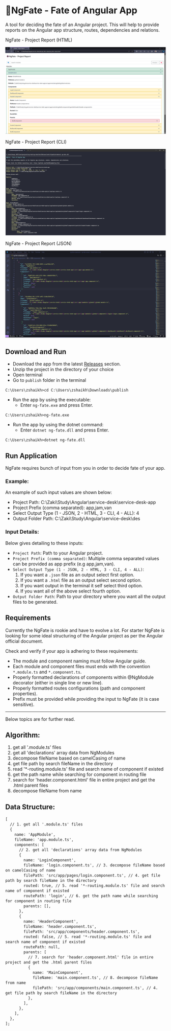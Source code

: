 # 🔮NgFate - Fate of Angular App

A tool for deciding the fate of an Angular project. This will help to provide reports on the Angular app structure, routes, dependencies and relations.

NgFate - Project Report (HTML)

![HTML](https://raw.githubusercontent.com/ZakiMohammed/ng-fate/master/ng-fate-html.png)

NgFate - Project Report (CLI)

![CLI](https://raw.githubusercontent.com/ZakiMohammed/ng-fate/master/ng-fate-cli.png)

NgFate - Project Report (JSON)

![JSON](https://raw.githubusercontent.com/ZakiMohammed/ng-fate/master/ng-fate-json.png)

## Download and Run

- Download the app from the latest [Releases](https://github.com/ZakiMohammed/ng-fate/releases) section.
- Unzip the project in the directory of your choice
- Open terminal
- Go to `publish` folder in the terminal
```
C:\Users\zshaikh>cd C:\Users\zshaikh\Downloads\publish
```
- Run the app by using the executable:
    - Enter `ng-fate.exe` and press Enter.
```
C:\Users\zshaikh>ng-fate.exe
```
- Run the app by using the dotnet command:
    - Enter `dotnet ng-fate.dll` and press Enter.
```
C:\Users\zshaikh>dotnet ng-fate.dll
```

## Run Application

NgFate requires bunch of input from you in order to decide fate of your app.

### Example:

An example of such input values are shown below:

- Project Path: C:\Zaki\Study\Angular\service-desk\service-desk-app
- Project Prefix (comma separated): app,jam,van
- Select Output Type (1 - JSON, 2 - HTML, 3 - CLI, 4 - ALL): 4
- Output Folder Path: C:\Zaki\Study\Angular\service-desk\des

### Input Details:

Below gives detailing to these inputs:

- `Project Path`: Path to your Angular project.
- `Project Prefix (comma separated)`: Multiple comma separated values can be provided as app prefix (e.g app,jam,van).
- `Select Output Type (1 - JSON, 2 - HTML, 3 - CLI, 4 - ALL)`: 
    1. If you want a `.json` file as an output select first option.
    1. If you want a `.html` file as an output select second option.
    1. If you want output in the terminal it self select third option.
    1. If you want all of the above select fourth option.
- `Output Folder Path`: Path to your directory where you want all the output files to be generated.

## Requirements

Currently the NgFate is rookie and have to evolve a lot. For starter NgFate is looking for some ideal structuring of the Angular project as per the Angular official document.

Check and verify if your app is adhering to these requirements:

- The module and component naming must follow Angular guide.
- Each module and component files must ends with the convention `*.module.ts` and `*.component.ts`.
- Properly formatted declarations of components within @NgModule decorator (either in single line or new line).
- Properly formatted routes configurations (path and component properties).
- Prefix must be provided while providing the input to NgFate (it is case sensitive).

___

Below topics are for further read.

## Algorithm:

1. get all '.module.ts' files
1. get all 'declarations' array data from NgModules
1. decompose fileName based on camelCasing of name
1. get file path by search fileName in the directory
1. read '*-routing.module.ts' file and search name of component if existed
1. get the path name while searching for component in routing file
1. search for 'header.component.html' file in entire project and get the .html parent files
1. decompose fileName from name

## Data Structure:

```
[
  // 1. get all '.module.ts' files
  {
    name: 'AppModule',
    fileName: 'app.module.ts',
    components: [
      // 2. get all 'declarations' array data from NgModules
      {
        name: 'LoginComponent',
        fileName: 'login.component.ts', // 3. decompose fileName based on camelCasing of name
        filePath: 'src/app/pages/login.component.ts', // 4. get file path by search fileName in the directory
        routed: true, // 5. read '*-routing.module.ts' file and search name of component if existed
        routePath: 'login', // 6. get the path name while searching for component in routing file
        parents: [],
      },
      {
        name: 'HeaderComponent',
        fileName: 'header.component.ts',
        filePath: 'src/app/components/header.component.ts',
        routed: false, // 5. read '*-routing.module.ts' file and search name of component if existed
        routePath: null,
        parents: [
          // 7. search for 'header.component.html' file in entire project and get the .html parent files
          {
            name: 'MainComponent',
            fileName: 'main.component.ts', // 8. decompose fileName from name
            filePath: 'src/app/components/main.component.ts', // 4. get file path by search fileName in the directory
          },
        ],
      },
    ],
  },
];
```